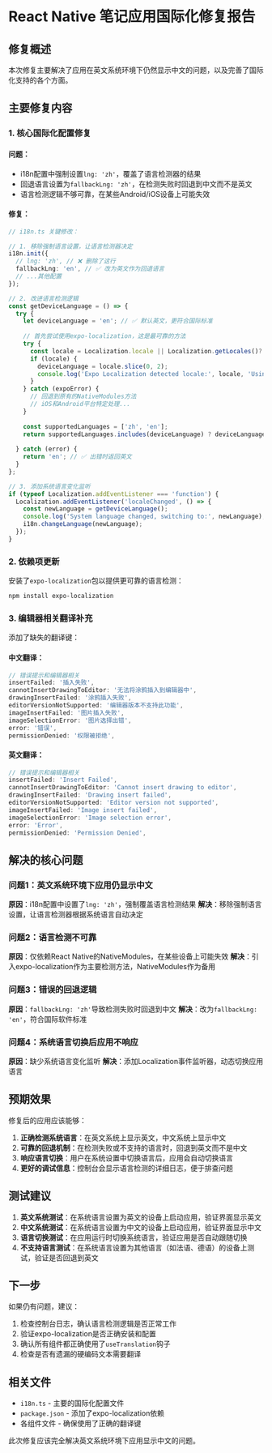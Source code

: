 # React Native 笔记应用国际化修复报告

## 修复概述

本次修复主要解决了应用在英文系统环境下仍然显示中文的问题，以及完善了国际化支持的各个方面。

## 主要修复内容

### 1. 核心国际化配置修复

#### 问题：
- i18n配置中强制设置`lng: 'zh'`，覆盖了语言检测器的结果
- 回退语言设置为`fallbackLng: 'zh'`，在检测失败时回退到中文而不是英文
- 语言检测逻辑不够可靠，在某些Android/iOS设备上可能失效

#### 修复：
```typescript
// i18n.ts 关键修改：

// 1. 移除强制语言设置，让语言检测器决定
i18n.init({
  // lng: 'zh', // ❌ 删除了这行
  fallbackLng: 'en', // ✅ 改为英文作为回退语言
  // ...其他配置
});

// 2. 改进语言检测逻辑
const getDeviceLanguage = () => {
  try {
    let deviceLanguage = 'en'; // ✅ 默认英文，更符合国际标准
    
    // 首先尝试使用expo-localization，这是最可靠的方法
    try {
      const locale = Localization.locale || Localization.getLocales()?.[0]?.languageCode;
      if (locale) {
        deviceLanguage = locale.slice(0, 2);
        console.log('Expo Localization detected locale:', locale, 'Using language:', deviceLanguage);
      }
    } catch (expoError) {
      // 回退到原有的NativeModules方法
      // iOS和Android平台特定处理...
    }
    
    const supportedLanguages = ['zh', 'en'];
    return supportedLanguages.includes(deviceLanguage) ? deviceLanguage : 'en';
    
  } catch (error) {
    return 'en'; // ✅ 出错时返回英文
  }
};

// 3. 添加系统语言变化监听
if (typeof Localization.addEventListener === 'function') {
  Localization.addEventListener('localeChanged', () => {
    const newLanguage = getDeviceLanguage();
    console.log('System language changed, switching to:', newLanguage);
    i18n.changeLanguage(newLanguage);
  });
}
```

### 2. 依赖项更新

安装了`expo-localization`包以提供更可靠的语言检测：
```bash
npm install expo-localization
```

### 3. 编辑器相关翻译补充

添加了缺失的翻译键：

#### 中文翻译：
```typescript
// 错误提示和编辑器相关
insertFailed: '插入失败',
cannotInsertDrawingToEditor: '无法将涂鸦插入到编辑器中',
drawingInsertFailed: '涂鸦插入失败',
editorVersionNotSupported: '编辑器版本不支持此功能',
imageInsertFailed: '图片插入失败',
imageSelectionError: '图片选择出错',
error: '错误',
permissionDenied: '权限被拒绝',
```

#### 英文翻译：
```typescript
// 错误提示和编辑器相关
insertFailed: 'Insert Failed',
cannotInsertDrawingToEditor: 'Cannot insert drawing to editor',
drawingInsertFailed: 'Drawing insert failed',
editorVersionNotSupported: 'Editor version not supported',
imageInsertFailed: 'Image insert failed',
imageSelectionError: 'Image selection error',
error: 'Error',
permissionDenied: 'Permission Denied',
```

## 解决的核心问题

### 问题1：英文系统环境下应用仍显示中文
**原因**：i18n配置中设置了`lng: 'zh'`，强制覆盖语言检测结果
**解决**：移除强制语言设置，让语言检测器根据系统语言自动决定

### 问题2：语言检测不可靠
**原因**：仅依赖React Native的NativeModules，在某些设备上可能失效
**解决**：引入expo-localization作为主要检测方法，NativeModules作为备用

### 问题3：错误的回退逻辑
**原因**：`fallbackLng: 'zh'`导致检测失败时回退到中文
**解决**：改为`fallbackLng: 'en'`，符合国际软件标准

### 问题4：系统语言切换后应用不响应
**原因**：缺少系统语言变化监听
**解决**：添加Localization事件监听器，动态切换应用语言

## 预期效果

修复后的应用应该能够：

1. **正确检测系统语言**：在英文系统上显示英文，中文系统上显示中文
2. **可靠的回退机制**：在检测失败或不支持的语言时，回退到英文而不是中文
3. **响应语言切换**：用户在系统设置中切换语言后，应用会自动切换语言
4. **更好的调试信息**：控制台会显示语言检测的详细日志，便于排查问题

## 测试建议

1. **英文系统测试**：在系统语言设置为英文的设备上启动应用，验证界面显示英文
2. **中文系统测试**：在系统语言设置为中文的设备上启动应用，验证界面显示中文
3. **语言切换测试**：在应用运行时切换系统语言，验证应用是否自动跟随切换
4. **不支持语言测试**：在系统语言设置为其他语言（如法语、德语）的设备上测试，验证是否回退到英文

## 下一步

如果仍有问题，建议：
1. 检查控制台日志，确认语言检测逻辑是否正常工作
2. 验证expo-localization是否正确安装和配置
3. 确认所有组件都正确使用了`useTranslation`钩子
4. 检查是否有遗漏的硬编码文本需要翻译

## 相关文件

- `i18n.ts` - 主要的国际化配置文件
- `package.json` - 添加了expo-localization依赖
- 各组件文件 - 确保使用了正确的翻译键

此次修复应该完全解决英文系统环境下应用显示中文的问题。
